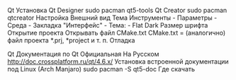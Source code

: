 
Qt
	Установка
		Qt Designer
			sudo pacman qt5-tools
		Qt Creator
			sudo pacman qtcreator
	Настройка
		Внешний вид
		Тема
			Инструменты - Параметры - Среда - Закладка "Интерфейс" - Тема: - Flat Dark
		Размер шрифта
	Открытие проекта
		Открывать файл CMake.txt
		CMake.txt = (аналогично) файл проекта *.prj, *project и т. п. 
	Отладка



Qt
	Документация по Qt
		Официальная
		На Русском
			http://doc.crossplatform.ru/qt/4.6.x/
		Установка встроенной документации под Linux (Arch Manjaro)
			sudo pacman -S qt5-doc 
	Где скачать